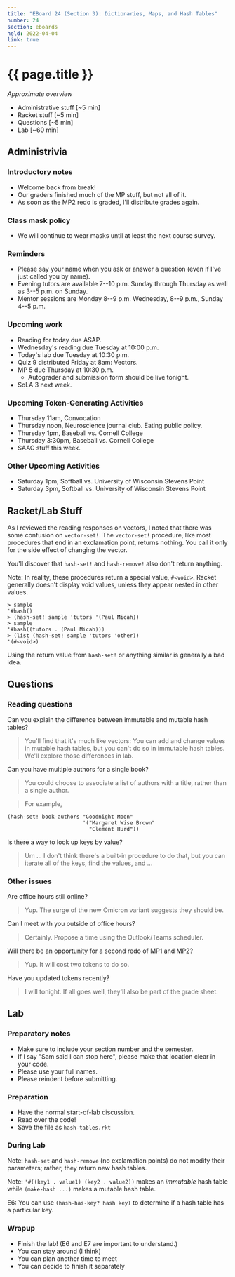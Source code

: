 ```yaml
---
title: "EBoard 24 (Section 3): Dictionaries, Maps, and Hash Tables"
number: 24
section: eboards
held: 2022-04-04
link: true
---
```

# {{ page.title }}

_Approximate overview_

* Administrative stuff [~5 min]
* Racket stuff [~5 min]
* Questions [~5 min]
* Lab [~60 min]

Administrivia
-------------

### Introductory notes

* Welcome back from break!
* Our graders finished much of the MP stuff, but not all of it.
* As soon as the MP2 redo is graded, I'll distribute grades again.

### Class mask policy

* We will continue to wear masks until at least the next course survey.

### Reminders

* Please say your name when you ask or answer a question (even if I've
  just called you by name).
* Evening tutors are available 7--10 p.m. Sunday through Thursday as
  well as 3--5 p.m. on Sunday.
* Mentor sessions are Monday 8--9 p.m.  Wednesday, 8--9 p.m., Sunday 4--5 p.m.

### Upcoming work

* Reading for today due ASAP.
* Wednesday's reading due Tuesday at 10:00 p.m.
* Today's lab due Tuesday at 10:30 p.m. 
* Quiz 9 distributed Friday at 8am: Vectors.
* MP 5 due Thursday at 10:30 p.m.  
    * Autograder and submission form should be live tonight.
* SoLA 3 next week.

### Upcoming Token-Generating Activities

* Thursday 11am, Convocation
* Thursday noon, Neuroscience journal club.  Eating public policy.
* Thursday 1pm, Baseball vs. Cornell College
* Thursday 3:30pm, Baseball vs. Cornell College
* SAAC stuff this week.

### Other Upcoming Activities

* Saturday 1pm, Softball vs. University of Wisconsin Stevens Point
* Saturday 3pm, Softball vs. University of Wisconsin Stevens Point

Racket/Lab Stuff
----------------

As I reviewed the reading responses on vectors, I noted that there
was some confusion on `vector-set!`.  The `vector-set!` procedure,
like most procedures that end in an exclamation point, returns
nothing.  You call it only for the side effect of changing the vector.

You'll discover that `hash-set!` and `hash-remove!` also don't
return anything.

Note: In reality, these procedures return a special value, `#<void>`.
Racket generally doesn't display void values, unless they appear nested
in other values.

```
> sample
'#hash()
> (hash-set! sample 'tutors '(Paul Micah))
> sample
'#hash((tutors . (Paul Micah)))
> (list (hash-set! sample 'tutors 'other))
'(#<void>)
```

Using the return value from `hash-set!` or anything similar is generally
a bad idea.

Questions
---------

### Reading questions

Can you explain the difference between immutable and mutable hash tables?

> You'll find that it's much like vectors: You can add and change
values in mutable hash tables, but you can't do so in immutable
hash tables.  We'll explore those differences in lab.

Can you have multiple authors for a single book?

> You could choose to associate a list of authors with a title,
rather than a single author.

> For example, 

  ```
  (hash-set! book-authors "Goodnight Moon" 
                          '("Margaret Wise Brown"
                            "Clement Hurd"))
  ```

Is there a way to look up keys by value?

> Um ... I don't think there's a built-in procedure to do that, but you
  can iterate all of the keys, find the values, and ...

### Other issues

Are office hours still online?

> Yup.  The surge of the new Omicron variant suggests they should be.

Can I meet with you outside of office hours?

> Certainly.  Propose a time using the Outlook/Teams scheduler.

Will there be an opportunity for a second redo of MP1 and MP2?

> Yup.  It will cost two tokens to do so.

Have you updated tokens recently?

> I will tonight.  If all goes well, they'll also be part of the grade sheet.

Lab
---

### Preparatory notes

* Make sure to include your section number and the semester.
* If I say "Sam said I can stop here", please make that location
  clear in your code.
* Please use your full names.
* Please reindent before submitting.

### Preparation

* Have the normal start-of-lab discussion.
* Read over the code!
* Save the file as `hash-tables.rkt`

### During Lab

Note: `hash-set` and `hash-remove` (no exclamation points) do not modify
their parameters; rather, they return new hash tables.

Note: `'#((key1 . value1) (key2 . value2))` makes an *immutable* hash
table while `(make-hash ...)` makes a mutable hash table.

E6: You can use `(hash-has-key? hash key)` to determine if a hash table
has a particular key.

### Wrapup

* Finish the lab!  (E6 and E7 are important to understand.)
* You can stay around (I think)
* You can plan another time to meet 
* You can decide to finish it separately

